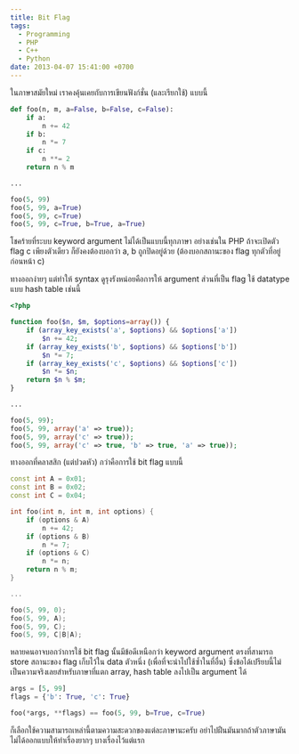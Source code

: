 ```yaml
---
title: Bit Flag
tags:
  - Programming
  - PHP
  - C++
  - Python
date: 2013-04-07 15:41:00 +0700
---
```


ในภาษาสมัยใหม่ เราคงคุ้นเคยกับการเขียนฟังก์ชั่น (และเรียกใช้) แบบนี้

``` python
def foo(n, m, a=False, b=False, c=False):
    if a:
        n += 42
    if b:
        n *= 7
    if c:
        n **= 2
    return n % m

...

foo(5, 99)
foo(5, 99, a=True)
foo(5, 99, c=True)
foo(5, 99, c=True, b=True, a=True)
```

โชคร้ายที่ระบบ keyword argument ไม่ได้เป็นแบบนี้ทุกภาษา อย่างเช่นใน PHP ถ้าจะเปิดตัว flag c เพียงตัวเดียว ก็ยังคงต้องบอกว่า a, b ถูกปิดอยู่ด้วย (ต้องบอกสถานะของ flag ทุกตัวที่อยู่ก่อนหน้า c)

ทางออกง่ายๆ แต่ทำให้ syntax ดูรุงรังหน่อยคือการให้ argument ส่วนที่เป็น flag ใช้ datatype แบบ hash table เช่นนี้


``` php
<?php

function foo($n, $m, $options=array()) {
    if (array_key_exists('a', $options) && $options['a'])
        $n += 42;
    if (array_key_exists('b', $options) && $options['b'])
        $n *= 7;
    if (array_key_exists('c', $options) && $options['c'])
        $n *= $n;
    return $n % $m;
}

...

foo(5, 99);
foo(5, 99, array('a' => true));
foo(5, 99, array('c' => true));
foo(5, 99, array('c' => true, 'b' => true, 'a' => true));
```

ทางออกที่คลาสสิก (แต่ปวดหัว) กว่าคือการใช้ bit flag แบบนี้

``` c++
const int A = 0x01;
const int B = 0x02;
const int C = 0x04;

int foo(int n, int m, int options) {
    if (options & A)
        n += 42;
    if (options & B)
        n *= 7;
    if (options & C)
        n *= n;
    return n % m;
}

...

foo(5, 99, 0);
foo(5, 99, A);
foo(5, 99, C);
foo(5, 99, C|B|A);
```

หลายคนอาจบอกว่าการใช้ bit flag นั้นมีข้อดีเหนือกว่า keyword argument ตรงที่สามารถ store สถานะของ flag เก็บไว้ใน data ตัวหนึ่ง (เพื่อที่จะนำไปใช้ซ้ำในที่อื่น) ซึ่งข้อได้เปรียบนี้ไม่เป็นความจริงเลยสำหรับภาษาที่แตก array, hash table ลงไปเป็น argument ได้

``` python
args = [5, 99]
flags = {'b': True, 'c': True}

foo(*args, **flags) == foo(5, 99, b=True, c=True)
```

ก็เลือกใช้ความสามารถเหล่านี้ตามความสะดวกของแต่ละภาษานะครับ อย่าไปฝืนมันมากถ้าตัวภาษามันไม่ได้ออกแบบให้ทำเรื่องยากๆ บางเรื่องไว้แต่แรก
